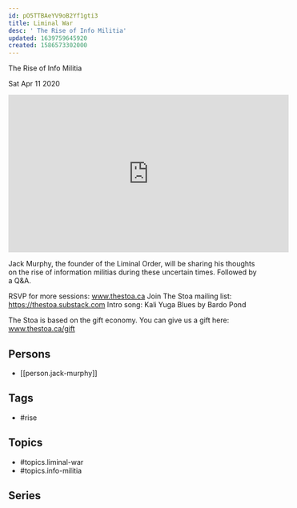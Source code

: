 ```yaml
---
id: pO5TTBAeYV9oB2Yf1gti3
title: Liminal War
desc: ' The Rise of Info Militia'
updated: 1639759645920
created: 1586573302000
---
```



 The Rise of Info Militia

Sat Apr 11 2020

<iframe width="560" height="315" src="https://www.youtube.com/embed/QthlWBI8_To" title="Liminal War: The Rise of Info Militia w/ Jack Murphy" frameborder="0" allow="accelerometer; autoplay; clipboard-write; encrypted-media; gyroscope; picture-in-picture" allowfullscreen ></iframe>

Jack Murphy, the founder of the Liminal Order, will be sharing his thoughts on the rise of information militias during these uncertain times. Followed by a Q&A.

RSVP for more sessions: www.thestoa.ca
Join The Stoa mailing list: https://thestoa.substack.com
Intro song: Kali Yuga Blues by Bardo Pond

The Stoa is based on the gift economy. You can give us a gift here: www.thestoa.ca/gift

## Persons

- [[person.jack-murphy]]

## Tags

- #rise

## Topics

- #topics.liminal-war
- #topics.info-militia

## Series



